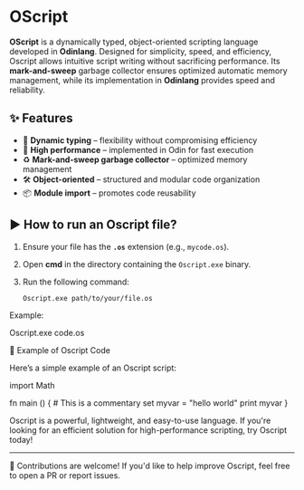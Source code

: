 # OScript  

**OScript** is a dynamically typed, object-oriented scripting language developed in **Odinlang**. Designed for simplicity, speed, and efficiency, Oscript allows intuitive script writing without sacrificing performance. Its **mark-and-sweep** garbage collector ensures optimized automatic memory management, while its implementation in **Odinlang** provides speed and reliability.  

## ✨ Features  

- 🔹 **Dynamic typing** – flexibility without compromising efficiency  
- 🚀 **High performance** – implemented in Odin for fast execution  
- ♻️ **Mark-and-sweep garbage collector** – optimized memory management  
- 🛠️ **Object-oriented** – structured and modular code organization  
- 📦 **Module import** – promotes code reusability  

## ▶️ How to run an Oscript file?  

1. Ensure your file has the **`.os`** extension (e.g., `mycode.os`).  
2. Open **cmd** in the directory containing the `Oscript.exe` binary.  
3. Run the following command:  

   ```sh
   Oscript.exe path/to/your/file.os

Example:

Oscript.exe code.os

📝 Example of Oscript Code

Here’s a simple example of an Oscript script:

import Math

fn main () {
    # This is a commentary
    set myvar = "hello world" 
    print myvar
}

Oscript is a powerful, lightweight, and easy-to-use language. If you're looking for an efficient solution for high-performance scripting, try Oscript today!


---

📌 Contributions are welcome! If you'd like to help improve Oscript, feel free to open a PR or report issues.
